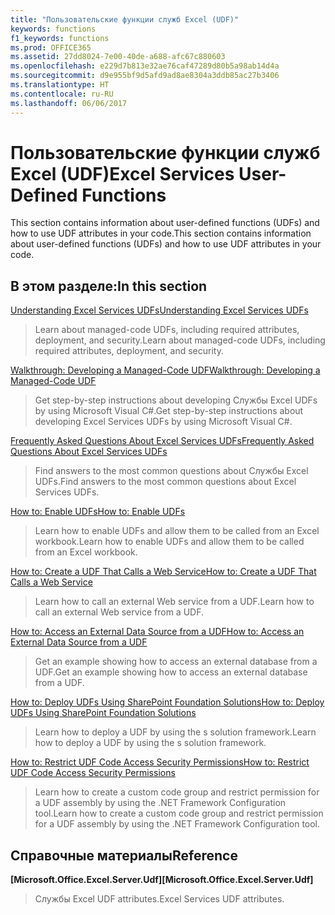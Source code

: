 ```yaml
---
title: "Пользовательские функции служб Excel (UDF)"
keywords: functions
f1_keywords: functions
ms.prod: OFFICE365
ms.assetid: 27dd8024-7e00-40de-a688-afc67c880603
ms.openlocfilehash: e229d7b813e32ae76caf47289d80b5a98ab14d4a
ms.sourcegitcommit: d9e955bf9d5afd9ad8ae8304a3ddb85ac27b3406
ms.translationtype: HT
ms.contentlocale: ru-RU
ms.lasthandoff: 06/06/2017
---
```

# <a name="excel-services-user-defined-functions"></a><span data-ttu-id="2ff9f-103">Пользовательские функции служб Excel (UDF)</span><span class="sxs-lookup"><span data-stu-id="2ff9f-103">Excel Services User-Defined Functions</span></span>

<span data-ttu-id="2ff9f-104">This section contains information about user-defined functions (UDFs) and how to use UDF attributes in your code.</span><span class="sxs-lookup"><span data-stu-id="2ff9f-104">This section contains information about user-defined functions (UDFs) and how to use UDF attributes in your code.</span></span>
  
    
    


## <a name="in-this-section"></a><span data-ttu-id="2ff9f-105">В этом разделе:</span><span class="sxs-lookup"><span data-stu-id="2ff9f-105">In this section</span></span>


 [<span data-ttu-id="2ff9f-106">Understanding Excel Services UDFs</span><span class="sxs-lookup"><span data-stu-id="2ff9f-106">Understanding Excel Services UDFs</span></span>](understanding-excel-services-udfs)
  
    
    
> <span data-ttu-id="2ff9f-107">Learn about managed-code UDFs, including required attributes, deployment, and security.</span><span class="sxs-lookup"><span data-stu-id="2ff9f-107">Learn about managed-code UDFs, including required attributes, deployment, and security.</span></span>
    
  
 [<span data-ttu-id="2ff9f-108">Walkthrough: Developing a Managed-Code UDF</span><span class="sxs-lookup"><span data-stu-id="2ff9f-108">Walkthrough: Developing a Managed-Code UDF</span></span>](walkthrough-developing-a-managed-code-udf)
  
    
    
> <span data-ttu-id="2ff9f-109">Get step-by-step instructions about developing Службы Excel UDFs by using Microsoft Visual C#.</span><span class="sxs-lookup"><span data-stu-id="2ff9f-109">Get step-by-step instructions about developing Excel Services UDFs by using Microsoft Visual C#.</span></span>
    
  
 [<span data-ttu-id="2ff9f-110">Frequently Asked Questions About Excel Services UDFs</span><span class="sxs-lookup"><span data-stu-id="2ff9f-110">Frequently Asked Questions About Excel Services UDFs</span></span>](frequently-asked-questions-about-excel-services-udfs)
  
    
    
> <span data-ttu-id="2ff9f-111">Find answers to the most common questions about Службы Excel UDFs.</span><span class="sxs-lookup"><span data-stu-id="2ff9f-111">Find answers to the most common questions about Excel Services UDFs.</span></span>
    
  
 [<span data-ttu-id="2ff9f-112">How to: Enable UDFs</span><span class="sxs-lookup"><span data-stu-id="2ff9f-112">How to: Enable UDFs</span></span>](how-to-enable-udfs)
  
    
    
> <span data-ttu-id="2ff9f-113">Learn how to enable UDFs and allow them to be called from an Excel workbook.</span><span class="sxs-lookup"><span data-stu-id="2ff9f-113">Learn how to enable UDFs and allow them to be called from an Excel workbook.</span></span>
    
  
 [<span data-ttu-id="2ff9f-114">How to: Create a UDF That Calls a Web Service</span><span class="sxs-lookup"><span data-stu-id="2ff9f-114">How to: Create a UDF That Calls a Web Service</span></span>](how-to-create-a-udf-that-calls-a-web-service)
  
    
    
> <span data-ttu-id="2ff9f-115">Learn how to call an external Web service from a UDF.</span><span class="sxs-lookup"><span data-stu-id="2ff9f-115">Learn how to call an external Web service from a UDF.</span></span>
    
  
 [<span data-ttu-id="2ff9f-116">How to: Access an External Data Source from a UDF</span><span class="sxs-lookup"><span data-stu-id="2ff9f-116">How to: Access an External Data Source from a UDF</span></span>](how-to-access-an-external-data-source-from-a-udf)
  
    
    
> <span data-ttu-id="2ff9f-117">Get an example showing how to access an external database from a UDF.</span><span class="sxs-lookup"><span data-stu-id="2ff9f-117">Get an example showing how to access an external database from a UDF.</span></span>
    
  
 [<span data-ttu-id="2ff9f-118">How to: Deploy UDFs Using SharePoint Foundation Solutions</span><span class="sxs-lookup"><span data-stu-id="2ff9f-118">How to: Deploy UDFs Using SharePoint Foundation Solutions</span></span>](how-to-deploy-udfs-using-sharepoint-foundation-solutions)
  
    
    
> <span data-ttu-id="2ff9f-119">Learn how to deploy a UDF by using the s solution framework.</span><span class="sxs-lookup"><span data-stu-id="2ff9f-119">Learn how to deploy a UDF by using the s solution framework.</span></span>
    
  
 [<span data-ttu-id="2ff9f-120">How to: Restrict UDF Code Access Security Permissions</span><span class="sxs-lookup"><span data-stu-id="2ff9f-120">How to: Restrict UDF Code Access Security Permissions</span></span>](how-to-restrict-udf-code-access-security-permissions)
  
    
    
> <span data-ttu-id="2ff9f-121">Learn how to create a custom code group and restrict permission for a UDF assembly by using the .NET Framework Configuration tool.</span><span class="sxs-lookup"><span data-stu-id="2ff9f-121">Learn how to create a custom code group and restrict permission for a UDF assembly by using the .NET Framework Configuration tool.</span></span>
    
  

## <a name="reference"></a><span data-ttu-id="2ff9f-122">Справочные материалы</span><span class="sxs-lookup"><span data-stu-id="2ff9f-122">Reference</span></span>


 <span data-ttu-id="2ff9f-123">**[Microsoft.Office.Excel.Server.Udf]**</span><span class="sxs-lookup"><span data-stu-id="2ff9f-123">**[Microsoft.Office.Excel.Server.Udf]**</span></span>
  
    
    
> <span data-ttu-id="2ff9f-124">Службы Excel UDF attributes.</span><span class="sxs-lookup"><span data-stu-id="2ff9f-124">Excel Services UDF attributes.</span></span>
    
  

